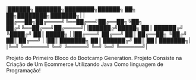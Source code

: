 |██████╗ ███████╗████████╗██████╗ ██╗   ██╗████████╗███████╗|
|██╔══██╗██╔════╝╚══██╔══╝██╔══██╗╚██╗ ██╔╝╚══██╔══╝██╔════╝|
|██████╔╝█████╗     ██║   ██████╔╝ ╚████╔╝    ██║   █████╗  |
|██╔═══╝ ██╔══╝     ██║   ██╔══██╗  ╚██╔╝     ██║   ██╔══╝  |
|██║     ███████╗   ██║   ██████╔╝   ██║      ██║   ███████╗|
|╚═╝     ╚══════╝   ╚═╝   ╚═════╝    ╚═╝      ╚═╝   ╚══════╝|

Projeto do Primeiro Bloco do Bootcamp Generation.
Projeto Consiste na Criação de Um Ecommerce Utilizando Java Como linguagem de Programação! 
